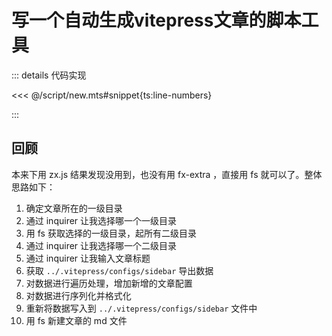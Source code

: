 # 写一个自动生成vitepress文章的脚本工具

::: details 代码实现

<!-- 文件名默认用作标题 -->

<<< @/script/new.mts#snippet{ts:line-numbers}

:::


## 回顾

本来下用 zx.js 结果发现没用到，也没有用 fx-extra ，直接用 fs 就可以了。整体思路如下：

1. 确定文章所在的一级目录
2. 通过 inquirer 让我选择哪一个一级目录
3. 用 fs 获取选择的一级目录，起所有二级目录
4. 通过 inquirer 让我选择哪一个二级目录
5. 通过 inquirer 让我输入文章标题
6. 获取 `../.vitepress/configs/sidebar` 导出数据
7. 对数据进行遍历处理，增加新增的文章配置
8. 对数据进行序列化并格式化
9. 重新将数据写入到 `../.vitepress/configs/sidebar` 文件中
10. 用 fs 新建文章的 md 文件




